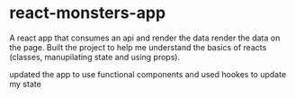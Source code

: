 # react-monsters-app

A react app that consumes an api and render the data render the data on the page.
Built the project to help me understand the basics of reacts (classes, manupilating state and using props).

updated the app to use functional components and used hookes to update my state
